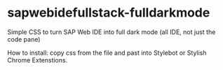 # sapwebidefullstack-fulldarkmode
Simple CSS to turn SAP Web IDE into full dark mode (all IDE, not just the code pane)

How to install: copy css from the file and past into Stylebot or Stylish Chrome Extenstions.
